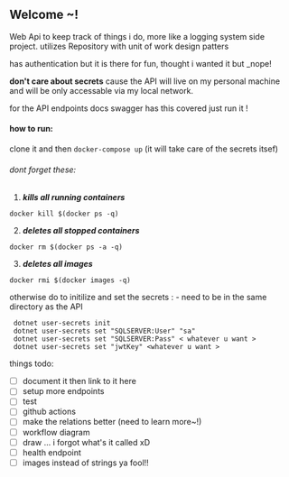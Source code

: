 ## Welcome ~!

Web Api to keep track of things i do, more like a logging system side project.
utilizes Repository with unit of work design patters

has authentication but it is there for fun, thought i wanted it but _nope!

**don't care about secrets** cause the API will live on my personal machine and will be only accessable via my local network.

for the API endpoints docs swagger has this covered just run it !

####  how to run:
clone it
and then 
``` docker-compose up ``` 
(it will take care of the secrets itsef)
###### dont forget these: 
1. **_kills all running containers_**
``` 
docker kill $(docker ps -q)
```
2. **_deletes all stopped containers_**
```
docker rm $(docker ps -a -q)
```
3. **_deletes all images_**
```
docker rmi $(docker images -q)
```

otherwise do to initilize and set the secrets :
	- need to be in the same directory as the API
```
 dotnet user-secrets init
 dotnet user-secrets set "SQLSERVER:User" "sa"
 dotnet user-secrets set "SQLSERVER:Pass" < whatever u want >
 dotnet user-secrets set "jwtKey" <whatever u want >
```

things todo:
- [ ] document it then link to it here
- [ ] setup more endpoints
- [ ] test
- [ ] github actions
- [ ] make the relations better (need to learn more~!)
- [ ] workflow diagram
- [ ] draw ... i forgot what's it called xD
- [ ] health endpoint
- [ ] images instead of strings ya fool!!
